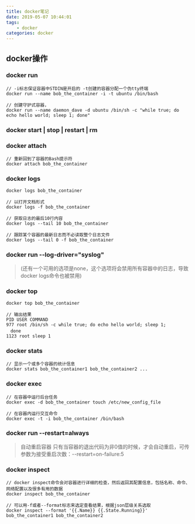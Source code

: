 ```yaml
---
title: docker笔记
date: 2019-05-07 10:44:01
tags: 
    - docker
categories: docker
---
```




## docker操作

### docker run

```
// -i标志保证容器中STDIN是开启的 -t创建的容器分配一个伪tty终端
docker run --name bob_the_container -i -t ubuntu /bin/bash
	
// 创建守护式容器，	
docker run --name daemon_dave -d ubuntu /bin/sh -c "while true; do echo hello world; sleep 1; done"
```

### docker start | stop | restart | rm
### docker attach
	
```
// 重新回到了容器的Bash提示符
docker attach bob_the_container
```

<!-- more -->

### docker logs

```
docker logs bob_the_container

// 以打开文档形式
docker logs -f bob_the_container

// 获取日志的最后10行内容
docker logs --tail 10 bob_the_container

// 跟踪某个容器的最新日志而不必读取整个日志文件
docker logs --tail 0 -f bob_the_container
```

### docker run --log-driver="syslog"

> (还有一个可用的选项是none，这个选项将会禁用所有容器中的日志，导致docker logs命令也被禁用)

### docker top

```
docker top bob_the_container

// 输出结果
PID USER COMMAND
977 root /bin/sh -c while true; do echo hello world; sleep 1;
　done
1123 root sleep 1
```

### docker stats

```
// 显示一个或多个容器的统计信息
docker stats bob_the_container1 bob_the_container2 ...
```

### docker exec

```
// 在容器中运行后台任务
docker exec -d bob_the_container touch /etc/new_config_file

// 在容器内运行交互命令
docker exec -t -i bob_the_container /bin/bash
```

### docker run --restart=always 

> 自动重启容器 只有当容器的退出代码为非0值的时候，才会自动重启，可传参数为接受重启次数：--restart=on-failure:5 

### docker inspect

```
// docker inspect命令会对容器进行详细的检查，然后返回其配置信息，包括名称、命令、网络配置以及很多有用的数据
docker inspect bob_the_container

// 可以用-f或者--format标志来选定查看结果，根据json层级关系选取
docker inspect --format '{{.Name}} {{.State.Running}}' bob_the_container1 bob_the_container2
```